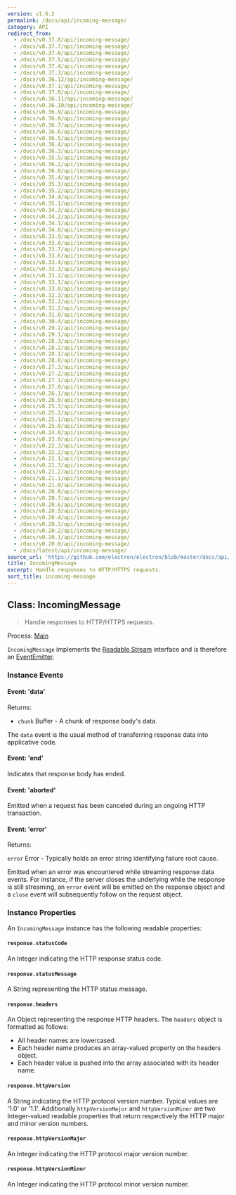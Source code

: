 ```yaml
---
version: v1.6.2
permalink: /docs/api/incoming-message/
category: API
redirect_from:
  - /docs/v0.37.8/api/incoming-message/
  - /docs/v0.37.7/api/incoming-message/
  - /docs/v0.37.6/api/incoming-message/
  - /docs/v0.37.5/api/incoming-message/
  - /docs/v0.37.4/api/incoming-message/
  - /docs/v0.37.3/api/incoming-message/
  - /docs/v0.36.12/api/incoming-message/
  - /docs/v0.37.1/api/incoming-message/
  - /docs/v0.37.0/api/incoming-message/
  - /docs/v0.36.11/api/incoming-message/
  - /docs/v0.36.10/api/incoming-message/
  - /docs/v0.36.9/api/incoming-message/
  - /docs/v0.36.8/api/incoming-message/
  - /docs/v0.36.7/api/incoming-message/
  - /docs/v0.36.6/api/incoming-message/
  - /docs/v0.36.5/api/incoming-message/
  - /docs/v0.36.4/api/incoming-message/
  - /docs/v0.36.3/api/incoming-message/
  - /docs/v0.35.5/api/incoming-message/
  - /docs/v0.36.2/api/incoming-message/
  - /docs/v0.36.0/api/incoming-message/
  - /docs/v0.35.4/api/incoming-message/
  - /docs/v0.35.3/api/incoming-message/
  - /docs/v0.35.2/api/incoming-message/
  - /docs/v0.34.4/api/incoming-message/
  - /docs/v0.35.1/api/incoming-message/
  - /docs/v0.34.3/api/incoming-message/
  - /docs/v0.34.2/api/incoming-message/
  - /docs/v0.34.1/api/incoming-message/
  - /docs/v0.34.0/api/incoming-message/
  - /docs/v0.33.9/api/incoming-message/
  - /docs/v0.33.8/api/incoming-message/
  - /docs/v0.33.7/api/incoming-message/
  - /docs/v0.33.6/api/incoming-message/
  - /docs/v0.33.4/api/incoming-message/
  - /docs/v0.33.3/api/incoming-message/
  - /docs/v0.33.2/api/incoming-message/
  - /docs/v0.33.1/api/incoming-message/
  - /docs/v0.33.0/api/incoming-message/
  - /docs/v0.32.3/api/incoming-message/
  - /docs/v0.32.2/api/incoming-message/
  - /docs/v0.31.2/api/incoming-message/
  - /docs/v0.31.0/api/incoming-message/
  - /docs/v0.30.4/api/incoming-message/
  - /docs/v0.29.2/api/incoming-message/
  - /docs/v0.29.1/api/incoming-message/
  - /docs/v0.28.3/api/incoming-message/
  - /docs/v0.28.2/api/incoming-message/
  - /docs/v0.28.1/api/incoming-message/
  - /docs/v0.28.0/api/incoming-message/
  - /docs/v0.27.3/api/incoming-message/
  - /docs/v0.27.2/api/incoming-message/
  - /docs/v0.27.1/api/incoming-message/
  - /docs/v0.27.0/api/incoming-message/
  - /docs/v0.26.1/api/incoming-message/
  - /docs/v0.26.0/api/incoming-message/
  - /docs/v0.25.3/api/incoming-message/
  - /docs/v0.25.2/api/incoming-message/
  - /docs/v0.25.1/api/incoming-message/
  - /docs/v0.25.0/api/incoming-message/
  - /docs/v0.24.0/api/incoming-message/
  - /docs/v0.23.0/api/incoming-message/
  - /docs/v0.22.3/api/incoming-message/
  - /docs/v0.22.2/api/incoming-message/
  - /docs/v0.22.1/api/incoming-message/
  - /docs/v0.21.3/api/incoming-message/
  - /docs/v0.21.2/api/incoming-message/
  - /docs/v0.21.1/api/incoming-message/
  - /docs/v0.21.0/api/incoming-message/
  - /docs/v0.20.8/api/incoming-message/
  - /docs/v0.20.7/api/incoming-message/
  - /docs/v0.20.6/api/incoming-message/
  - /docs/v0.20.5/api/incoming-message/
  - /docs/v0.20.4/api/incoming-message/
  - /docs/v0.20.3/api/incoming-message/
  - /docs/v0.20.2/api/incoming-message/
  - /docs/v0.20.1/api/incoming-message/
  - /docs/v0.20.0/api/incoming-message/
  - /docs/latest/api/incoming-message/
source_url: 'https://github.com/electron/electron/blob/master/docs/api/incoming-message.md'
title: IncomingMessage
excerpt: Handle responses to HTTP/HTTPS requests.
sort_title: incoming-message
---
```



<!--

Greetings, Electron hacker!

This file is generated automatically, so it should not be edited.

To make changes, head over to the electron/electron repository:

https://github.com/electron/electron/blob/master/docs/api/incoming-message.md

-->

## Class: IncomingMessage

> Handle responses to HTTP/HTTPS requests.

Process: [Main]({{site.baseurl}}/docs/glossary#main-process)

`IncomingMessage` implements the [Readable Stream](https://nodejs.org/api/stream.html#stream_readable_streams) interface and is therefore an [EventEmitter](https://nodejs.org/api/events.html#events_class_eventemitter).

### Instance Events

#### Event: 'data'

Returns:

*   `chunk` Buffer - A chunk of response body's data.

The `data` event is the usual method of transferring response data into applicative code.

#### Event: 'end'

Indicates that response body has ended.

#### Event: 'aborted'

Emitted when a request has been canceled during an ongoing HTTP transaction.

#### Event: 'error'

Returns:

`error` Error - Typically holds an error string identifying failure root cause.

Emitted when an error was encountered while streaming response data events. For instance, if the server closes the underlying while the response is still streaming, an `error` event will be emitted on the response object and a `close` event will subsequently follow on the request object.

### Instance Properties

An `IncomingMessage` instance has the following readable properties:

#### `response.statusCode`

An Integer indicating the HTTP response status code.

#### `response.statusMessage`

A String representing the HTTP status message.

#### `response.headers`

An Object representing the response HTTP headers. The `headers` object is formatted as follows:

*   All header names are lowercased.
*   Each header name produces an array-valued property on the headers object.
*   Each header value is pushed into the array associated with its header name.

#### `response.httpVersion`

A String indicating the HTTP protocol version number. Typical values are '1.0' or '1.1'. Additionally `httpVersionMajor` and `httpVersionMinor` are two Integer-valued readable properties that return respectively the HTTP major and minor version numbers.

#### `response.httpVersionMajor`

An Integer indicating the HTTP protocol major version number.

#### `response.httpVersionMinor`

An Integer indicating the HTTP protocol minor version number.
